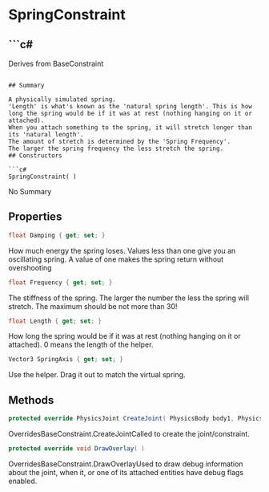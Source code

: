 # SpringConstraint

## ```c#
Derives from BaseConstraint
```

## Summary

A physically simulated spring.
'Length' is what's known as the 'natural spring length'. This is how long the spring would be if it was at rest (nothing hanging on it or attached).
When you attach something to the spring, it will stretch longer than its 'natural length'.
The amount of stretch is determined by the 'Spring Frequency'.
The larger the spring frequency the less stretch the spring.
## Constructors

```c#
SpringConstraint( ) 
```
No Summary
## Properties

```c#
float Damping { get; set; } 
```
How much energy the spring loses. Values less than one give you an oscillating spring. A value of one makes the spring return without overshooting
```c#
float Frequency { get; set; } 
```
The stiffness of the spring.  The larger the number the less the spring will stretch. The maximum should be not more than 30!
```c#
float Length { get; set; } 
```
How long the spring would be if it was at rest (nothing hanging on it or attached). 0 means the length of the helper.
```c#
Vector3 SpringAxis { get; set; } 
```
Use the helper. Drag it out to match the virtual spring.
## Methods

```c#
protected override PhysicsJoint CreateJoint( PhysicsBody body1, PhysicsBody body2) 
```
OverridesBaseConstraint.CreateJointCalled to create the joint/constraint.
```c#
protected override void DrawOverlay( ) 
```
OverridesBaseConstraint.DrawOverlayUsed to draw debug information about the joint, when it, or one of its attached entities have debug flags enabled.
